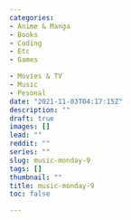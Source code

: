 ```yaml
---
categories:
- Anime & Manga
- Books
- Coding
- Etc
- Games

- Movies & TV
- Music
- Pesonal
date: "2021-11-03T04:17:15Z"
description: ""
draft: true
images: []
lead: ""
reddit: ""
series: ""
slug: music-monday-9
tags: []
thumbnail: ""
title: music-monday-9
toc: false

---
```

